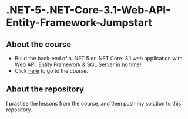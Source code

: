 # .NET-5-.NET-Core-3.1-Web-API-Entity-Framework-Jumpstart

## About the course
* Build the back-end of a .NET 5 or .NET Core. 3.1 web application with Web API, Entity Framework & SQL Server in no time!
* Click [here](https://www.udemy.com/course/net-core-31-web-api-entity-framework-core-jumpstart/) to go to the course.

## About the repository
I practise the lessons from the course, and then push my solution to this repository.
